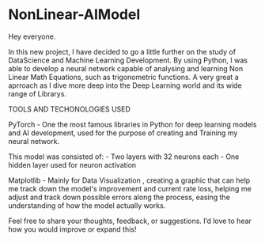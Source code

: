 # NonLinear-AIModel
Hey everyone.

In this new project, I have decided to go a little further on the study of DataScience and Machine Learning Development.
By using Python, I was able to develop a neural network capable of analysing and learning Non Linear Math Equations, such as trigonometric functions.
A very great a aprroach as I dive more deep into the Deep Learning world and its wide range of Librarys.

TOOLS AND TECHONOLOGIES USED 

PyTorch - One the most famous libraries in Python for deep learning models and AI development, used for the purpose of creating and Training my neural network.

This model was consisted of:
    - Two layers with 32 neurons each
    - One hidden layer used for neuron activation

Matplotlib - Mainly for Data Visualization , creating a graphic that can help me track down the model's improvement and current rate loss,
helping me adjust and track down possible errors along the process, easing the understanding of how the model actually works.

Feel free to share your thoughts, feedback, or suggestions. 
I’d love to hear how you would improve or expand this!

